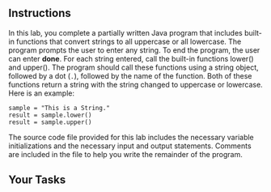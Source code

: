 ## Instructions

In this lab, you complete a partially written Java program that includes built-in functions that convert strings to all uppercase or all lowercase. The program prompts the user to enter any string. To end the program, the user can enter **done**. For each string entered, call the built-in functions lower() and upper(). The program should call these functions using a string object, followed by a dot (`.`), followed by the name of the function. Both of these functions return a string with the string changed to uppercase or lowercase. Here is an example:

```
sample = "This is a String."
result = sample.lower()
result = sample.upper()
```

The source code file provided for this lab includes the necessary variable initializations and the necessary input and output statements. Comments are included in the file to help you write the remainder of the program.

## Your Tasks
